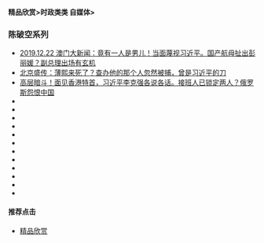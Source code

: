 
#### 精品欣赏>时政类类 自媒体>

### 陈破空系列
- [2019.12.22 澳门大新闻：竟有一人是男儿！当面蔑视习近平。国产航母扯出彭丽媛？副总理出场有玄机 ](https://youtu.be/L-5n7xzlD1c)
- [北京盛传：薄熙来死了？查办他的那个人忽然被捕，曾是习近平的刀](https://youtu.be/Aa87xkffc9g)
- [高层暗斗！面见香港特首，习近平李克强各说各话。接班人已锁定两人？俄罗斯怨恨中国](https://youtu.be/TMM4NJfyblo)
- [   ]()
- [   ]()
- [   ]()
- [   ]()
- [   ]()
- [   ]()
- [   ]()
- [   ]()
- [   ]()
- [   ]()
- [   ]()
- [   ]()




#### 推荐点击
- [精品欣赏](https://summer200.github.io/content/main)



